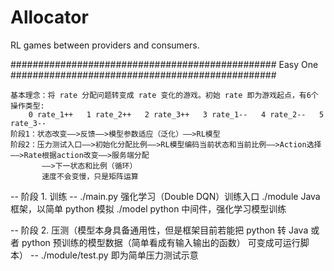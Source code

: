 # Allocator
RL games between providers and consumers.


################################################ Easy One ################################################

    基本理念：将 rate 分配问题转变成 rate 变化的游戏。初始 rate 即为游戏起点，有6个操作类型:
        0 rate_1++   1 rate_2++   2 rate_3++   3 rate_1--   4 rate_2--   5 rate_3--
    阶段1：状态改变——>反馈——>模型参数适应（泛化）——>RL模型
    阶段2：压力测试入口——>初始化分配比例——>RL模型编码当前状态和当前比例——>Action选择——>Rate根据action改变——>服务端分配
           ——>下一状态和比例（循环）
           速度不会变慢，只是矩阵运算


-- 阶段 1. 训练 --
./main.py 强化学习（Double DQN）训练入口
./module Java 框架，以简单 python 模拟
./model python 中间件，强化学习模型训练

-- 阶段 2. 压测（模型本身具备通用性，但是框架目前若能把 python 转 Java 或者 python 预训练的模型数据（简单看成有输入输出的函数）
可变成可运行脚本） --
./module/test.py 即为简单压力测试示意
